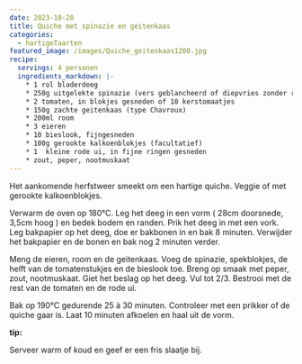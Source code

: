 ```yaml
---
date: 2023-10-20
title: Quiche met spinazie en geitenkaas
categories:
  - hartigeTaarten
featured_image: /images/Quiche_geitenkaas1200.jpg
recipe:
  servings: 4 personen
  ingredients_markdown: |-
    * 1 rol bladerdeeg
    * 250g uitgelekte spinazie (vers geblancheerd of diepvries zonder room)
    * 2 tomaten, in blokjes gesneden of 10 kerstomaatjes
    * 150g zachte geitenkaas (type Chavroux)
    * 200ml room
    * 3 eieren
    * 10 bieslook, fijngesneden
    * 100g gerookte kalkoenblokjes (facultatief)
    * 1  kleine rode ui, in fijne ringen gesneden
    * zout, peper, nootmuskaat
---
```

Het aankomende herfstweer smeekt om een hartige quiche. Veggie of met gerookte kalkoenblokjes.

<!--more-->

Verwarm de oven op 180°C.
Leg het deeg in een vorm ( 28cm doorsnede, 3,5cm hoog ) en bedek bodem en randen.
Prik het deeg in met een vork.
Leg bakpapier op het deeg, doe er bakbonen in en bak 8 minuten.
Verwijder het bakpapier en de bonen en bak nog 2 minuten verder.

Meng de eieren, room en de geitenkaas. Voeg de spinazie, spekblokjes, de helft van de tomatenstukjes en de bieslook toe. Breng op smaak met peper, zout, nootmuskaat.
Giet het beslag op het deeg. Vul tot 2/3.
Bestrooi met de rest van de tomaten en de rode ui.

Bak op 190°C gedurende 25 à 30 minuten.
Controleer met een prikker of de quiche gaar is.
Laat 10 minuten afkoelen en haal uit de vorm.

<b>tip: </b>

Serveer warm of koud en geef er een fris slaatje bij.



